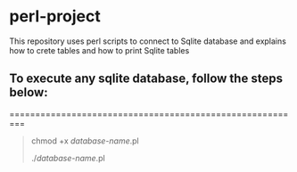 # perl-project

This repository uses perl scripts to connect to Sqlite database and explains how to crete tables and how to print Sqlite tables

## To execute any sqlite database, follow the steps below:
=========================================================

>chmod +x *database-name*.pl
>
>./*database-name*.pl

